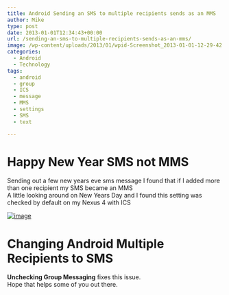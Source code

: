 ```yaml
---
title: Android Sending an SMS to multiple recipients sends as an MMS
author: Mike
type: post
date: 2013-01-01T12:34:43+00:00
url: /sending-an-sms-to-multiple-recipients-sends-as-an-mms/
image: /wp-content/uploads/2013/01/wpid-Screenshot_2013-01-01-12-29-42.jpg
categories:
  - Android
  - Technology
tags:
  - android
  - group
  - ICS
  - message
  - MMS
  - settings
  - SMS
  - text

---
```

# Happy New Year SMS not MMS

Sending out a few new years eve sms message I found that if I added more than one recipient my SMS became an MMS  
A little looking around on New Years Day and I found this setting was checked by default on my Nexus 4 with ICS

[<img class="alignnone" title="Screenshot_2013-01-01-12-29-42.png" alt="image" src="/wp-content/uploads/2013/01/wpid-Screenshot_2013-01-01-12-29-42.jpg" />][1]

# Changing Android Multiple Recipients to SMS

**Unchecking Group Messaging** fixes this issue.  
Hope that helps some of you out there.

 [1]: /wp-content/uploads/2013/01/wpid-Screenshot_2013-01-01-12-29-42.jpg